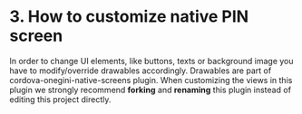 # 3. How to customize native PIN screen

In order to change UI elements, like buttons, texts or background image you have to modify/override drawables accordingly. Drawables are part of cordova-onegini-native-screens plugin. 
When customizing the views in this plugin we strongly recommend **forking** and **renaming** this plugin instead of editing this project directly.

